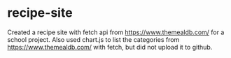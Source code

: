 # recipe-site
Created a recipe site with fetch api from https://www.themealdb.com/ for a school project.
Also used chart.js to list the categories from https://www.themealdb.com/ with fetch, but did not upload it to github.
